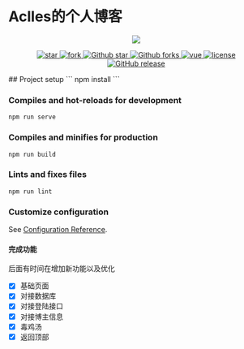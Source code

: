 # Aclles的个人博客
<p align="center">
  <img src="https://s3.ax1x.com/2020/12/31/rjMOY9.jpg"/>
</p>
<p align="center">
  <a href="https://gitee.com/zhao_yunmeng/GRBK_VUE">
    <img src="https://gitee.com/zhao_yunmeng/GRBK_VUE/badge/star.svg?theme=white" alt="star"/>
    <img src="https://gitee.com/zhao_yunmeng/GRBK_VUE/badge/fork.svg" alt="fork"/>
  </a>
  <a href="https://github.com/fengziye/Gblog">
      <img src="https://img.shields.io/github/stars/fengziye/Gblog.svg?style=social" alt="Github star"/>
      <img src="https://img.shields.io/github/forks/fengziye/Gblog.svg?style=social" alt="Github forks"/>
  </a>
  <a href="https://github.com/vuejs/vue">
    <img src="https://img.shields.io/badge/vue-2.6.11-brightgreen.svg" alt="vue"/>
  </a>
  <a href="https://github.com/fengziye/Gblog/blob/master/license">
    <img src="https://img.shields.io/github/license/mashape/apistatus.svg" alt="license"/>
  </a>
  <a href="https://github.com/fengziye/Gblog/releases">
      <img src="https://img.shields.io/github/release/fengziye/Gblog.svg" alt="GitHub release">
  </a>
</p>
## Project setup
```
npm install
```

### Compiles and hot-reloads for development
```
npm run serve
```

### Compiles and minifies for production
```
npm run build
```

### Lints and fixes files
```
npm run lint
```

### Customize configuration
See [Configuration Reference](https://cli.vuejs.org/config/).
#### 完成功能
后面有时间在增加新功能以及优化
- [x] 基础页面
- [x] 对接数据库
- [x] 对接登陆接口
- [x] 对接博主信息
- [x] 毒鸡汤
- [x] 返回顶部